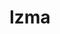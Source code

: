 ---
title: "lzma"
layout: cache
categories: [package, develop-2025-01-19]
meta: {"versions": ["4.32.7"], "compilers": ["gcc@=11.4.0"], "oss": ["ubuntu22.04"], "platforms": ["linux"], "targets": ["x86_64_v3"], "stacks": ["hep", "root"], "num_specs": 1, "num_specs_by_stack": {"root": 1, "hep": 1}}
spec_details: [{"hash": "sm33og3blb3xhhqzk6obh4gm56tmozit", "compiler": "gcc@=11.4.0", "versions": ["4.32.7"], "os": "ubuntu22.04", "platform": "linux", "target": "x86_64_v3", "variants": ["build_system=autotools"], "stacks": ["root", "hep"], "size": "-", "tarball": "https://binaries.spack.io/develop-2025-01-19/build_cache/linux-ubuntu22.04-x86_64_v3/gcc-11.4.0/lzma-4.32.7/linux-ubuntu22.04-x86_64_v3-gcc-11.4.0-lzma-4.32.7-sm33og3blb3xhhqzk6obh4gm56tmozit.spack"}]
---